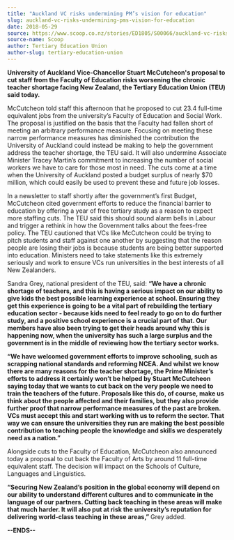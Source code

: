 ```yaml
---
title: "Auckland VC risks undermining PM’s vision for education"
slug: auckland-vc-risks-undermining-pms-vision-for-education
date: 2018-05-29
source: https://www.scoop.co.nz/stories/ED1805/S00066/auckland-vc-risks-undermining-pms-vision-for-education.htm
source-name: Scoop
author: Tertiary Education Union
author-slug: tertiary-education-union
---
```


<p><strong>University of Auckland Vice-Chancellor Stuart
McCutcheon's proposal to cut staff from the Faculty of
Education risks worsening the chronic teacher shortage
facing New Zealand, the Tertiary Education Union (TEU) said
today.</strong></p>

<p>McCutcheon told staff this afternoon that
he proposed to cut 23.4 full-time equivalent jobs from the
university’s Faculty of Education and Social Work. The
proposal is justified on the basis that the Faculty had
fallen short of meeting an arbitrary performance measure.
Focusing on meeting these narrow performance measures has
diminished the contribution the University of Auckland could
instead be making to help the government address the teacher
shortage, the TEU said. It will also undermine Associate
Minister Tracey Martin’s commitment to increasing the
number of social workers we have to care for those most in
need. The cuts come at a time when the University of
Auckland posted a budget surplus of nearly $70 million,
which could easily be used to prevent these and future job
losses.</p>

<p>In a newsletter to staff shortly after the
government’s first Budget, McCutcheon cited government
efforts to reduce the financial barrier to education by
offering a year of free tertiary study as a reason to expect
more staffing cuts. The TEU said this should sound alarm
bells in Labour and trigger a rethink in how the Government
talks about the fees-free policy. The TEU cautioned that VCs
like McCutcheon could be trying to pitch students and staff
against one another by suggesting that the reason people are
losing their jobs is because students are being better
supported into education. Ministers need to take statements
like this extremely seriously and work to ensure VCs run
universities in the best interests of all New
Zealanders.<p>

<p>Sandra Grey, national president of the TEU,
said: <strong>“We have a chronic shortage of teachers, and
this is having a serious impact on our ability to give kids
the best possible learning experience at school. Ensuring
they get this experience is going to be a vital part of
rebuilding the tertiary education sector - because kids need
to feel ready to go on to do further study, and a positive
school experience is a crucial part of that. Our members
have also been trying to get their heads around why this is
happening now, when the university has such a large surplus
and the government is in the middle of reviewing how the
tertiary sector works.</strong></p>

<p><strong>“We have
welcomed government efforts to improve schooling, such as
scrapping national standards and reforming NCEA. And whilst
we know there are many reasons for the teacher shortage, the
Prime Minister’s efforts to address it certainly won’t
be helped by Stuart McCutcheon saying today that we wants to
cut back on the very people we need to train the teachers of
the future. Proposals like this do, of course, make us think
about the people affected and their families, but they also
provide further proof that narrow performance measures of
the past are broken. VCs must accept this and start working
with us to reform the sector. That way we can ensure the
universities they run are making the best possible
contribution to teaching people the knowledge and skills we
desperately need as a nation.”</strong></p>

<p>Alongside cuts
to the Faculty of Education, McCutcheon also announced today
a proposal to cut back the Faculty of Arts by around 11
full-time equivalent staff. The decision will impact on the
Schools of Culture, Languages and
Linguistics.</p>

<p><strong>“Securing New Zealand’s position
in the global economy will depend on our ability to
understand different cultures and to communicate in the
language of our partners.  Cutting back teaching in these
areas will make that much harder. It will also put at risk
the university’s reputation for delivering world-class
teaching in these areas,” </strong>Grey
added.</p>

<p><strong>--ENDS--</strong></p>